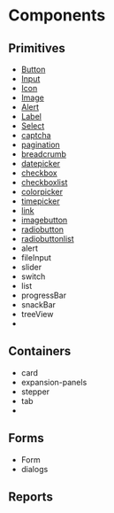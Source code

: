 # Components

## Primitives

* [Button](/docs/components/primitive/button.md)
* [Input](/docs/components/primitive/input.md)
* [Icon](/docs/components/primitive/icon.md)
* [Image](/docs/components/primitive/image.md)
* [Alert](/docs/components/primitive/alert.md)
* [Label](/docs/components/primitive/label.md)
* [Select](/docs/components/primitive/select.md)
* [captcha](/docs/components/primitive/captcha.md)
* [pagination](/docs/components/primitive/pagination.md)
* [breadcrumb](/docs/components/primitive/breadcrumb.md)
* [datepicker](/docs/components/primitive/datepicker.md)
* [checkbox](/docs/components/primitive/checkBox.md)
* [checkboxlist](/docs/components/primitive/checkboxlist.md)
* [colorpicker](/docs/components/primitive/colorPicker.md)
* [timepicker](/docs/components/primitive/timepicker.md)
* [link](/docs/components/primitive/link.md)
* [imagebutton](/docs/components/primitive/imagebutton.md)
* [radiobutton](/docs/components/primitive/radiobutton.md)
* [radiobuttonlist](/docs/components/primitive/radiobuttonlist.md)
* alert
* fileInput
* slider
* switch
* list
* progressBar
* snackBar
* treeView
* 
## Containers
* card
* expansion-panels
* stepper
* tab
* 
## Forms
* Form
* dialogs

## Reports
